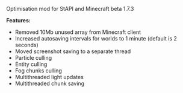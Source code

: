 Optimisation mod for StAPI and Minecraft beta 1.7.3

**Features:**
- Removed 10Mb unused array from Minecraft client
- Increased autosaving intervals for worlds to 1 minute (default is 2 seconds)
- Moved screenshot saving to a separate thread
- Particle culling
- Entity culling
- Fog chunks culling
- Multithreaded light updates
- Multithreaded chunk saving